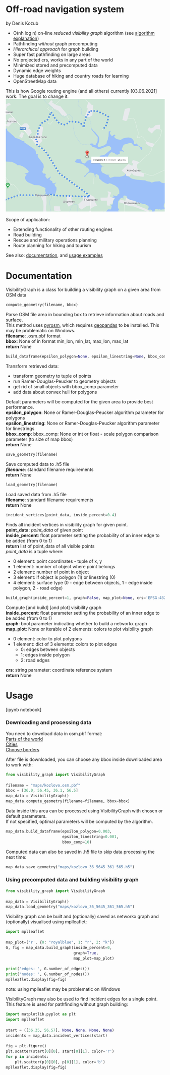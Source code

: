 # Off-road navigation system
by Denis Kozub
- O(nh log n) on-line _reduced visibility graph_ algorithm (see [algorithm explanation](https://github.com/Denikozub/Routing_engine/blob/main/docs/algorithm.pdf))
- Pathfinding _without_ graph precomputing
- _Hierarchical approach_ for graph building
- Super fast pathfinding on large areas
- No projected crs, works in any part of the world
- Minimized stored and precomputed data
- Dynamic edge weights
- Huge database of hiking and country roads for learning
- OpenStreetMap data

This is how Google routing engine (and all others) currently [03.06.2021] work. The goal is to change it.
![](docs/Google_maps.png)

Scope of application:
- Extending functionality of other routing engines  
- Road building  
- Rescue and military operations planning  
- Route planning for hiking and tourism  

See also: [documentation](https://github.com/Denikozub/Routing_engine/tree/main/docs#visibilitygraph),  and [usage examples](https://github.com/Denikozub/Routing_engine/blob/main/docs/example.ipynb)

# Documentation
VisibilityGraph is a class for building a visibility graph on a given area from OSM data  

~~~python
compute_geometry(filename, bbox)
~~~
Parse OSM file area in bounding box to retrieve information about roads and surface.  
This method uses [pyrosm](https://pypi.org/project/pyrosm/), which requires [geopandas](https://geopandas.org/) to be installed. This may be problematic on Windows.  
__filename__: .osm.pbf format  
__bbox__: None of in format min_lon, min_lat, max_lon, max_lat  
__return__ None  

~~~python
build_dataframe(epsilon_polygon=None, epsilon_linestring=None, bbox_comp=15)
~~~
Transform retrieved data:
* transform geometry to tuple of points
* run Ramer-Douglas-Peucker to geometry objects
* get rid of small objects with bbox_comp parameter
* add data about convex hull for polygons  

Default parameters will be computed for the given area to provide best performance.  
__epsilon_polygon__: None or Ramer-Douglas-Peucker algorithm parameter for polygons  
__epsilon_linestring__: None or Ramer-Douglas-Peucker algorithm parameter for linestrings  
__bbox_comp__: bbox_comp: None or int or float - scale polygon comparison parameter (to size of map bbox)  
__return__ None  

~~~python
save_geometry(filename)
~~~
Save computed data to .h5 file  
___filename___: standard filename requirements  
__return__ None

~~~python
load_geometry(filename)
~~~
Load saved data from .h5 file  
__filename__: standard filename requirements  
__return__ None

~~~python
incident_vertices(point_data, inside_percent=0.4)
~~~
Finds all incident vertices in visibility graph for given point.  
__point_data__: _point_data_ of given point  
__inside_percent__: float parameter setting the probability of an inner edge to be added (from 0 to 1)  
__return__ list of point_data of all visible points  
_point_data_ is a tuple where:  
* 0 element: point coordinates - tuple of x, y
* 1 element: number of object where point belongs
* 2 element: number of point in object
* 3 element: if object is polygon (1) or linestring (0)
* 4 element: surface type (0 - edge between objects, 1 - edge inside polygon, 2 - road edge)


~~~python
build_graph(inside_percent=1, graph=False, map_plot=None, crs='EPSG:4326')
~~~
Compute [and build] [and plot] visibility graph  
__inside_percent__: float parameter setting the probability of an inner edge to be added (from 0 to 1)  
__graph__: bool parameter indicating whether to build a networkx graph  
__map_plot__: None or iterable of 2 elements: colors to plot visibility graph
* 0 element: color to plot polygons  
* 1 element: dict of 3 elements: colors to plot edges  
    * 0: edges between objects
    * 1: edges inside polygon
    * 2: road edges  

__crs__: string parameter: coordinate reference system  
__return__ None

# Usage
[ipynb notebook]

### Downloading and processing data

You need to download data in osm.pbf format:  
[Parts of the world](http://download.geofabrik.de/)  
[Cities](https://download.bbbike.org/osm/bbbike/)  
[Choose borders](https://extract.bbbike.org/)  

After file is downloaded, you can choose any bbox inside downloaded area to work with:

```python
from visibility_graph import VisibilityGraph

filename = "maps/kozlovo.osm.pbf"
bbox = [36.0, 56.45, 36.1, 56.5]
map_data = VisibilityGraph()
map_data.compute_geometry(filename=filename, bbox=bbox)
```

Data inside this area can be processed using VisibilityGraph with chosen or default parameters.  
If not specified, optimal parameters will be computed by the algorithm.

```python
map_data.build_dataframe(epsilon_polygon=0.003,
                         epsilon_linestring=0.001,
                         bbox_comp=10)
```

Computed data can also be saved in .h5 file to skip data processing the next time:

```python
map_data.save_geometry("maps/kozlovo_36_5645_361_565.h5")
```

### Using precomputed data and building visibility graph

```python
from visibility_graph import VisibilityGraph

map_data = VisibilityGraph()
map_data.load_geometry("maps/kozlovo_36_5645_361_565.h5")
```

Visibility graph can be built and (optionally) saved as networkx graph and (optionally) visualised using mplleaflet:

```python
import mplleaflet

map_plot=('r', {0: "royalblue", 1: "r", 2: "k"})
G, fig = map_data.build_graph(inside_percent=0,
                              graph=True,
                              map_plot=map_plot)

print('edges: ', G.number_of_edges())
print('nodes: ', G.number_of_nodes())
mplleaflet.display(fig=fig)
```

note: using mplleaflet may be problematic on Windows

VisibilityGraph may also be used to find incident edges for a single point.  
This feature is used for pathfinding without graph building:

```python
import matplotlib.pyplot as plt
import mplleaflet

start = ([36.35, 56.57], None, None, None, None)
incidents = map_data.incident_vertices(start)

fig = plt.figure()
plt.scatter(start[0][0], start[0][1], color='r')
for p in incidents:
    plt.scatter(p[0][0], p[0][1], color='b')
mplleaflet.display(fig=fig)
```
